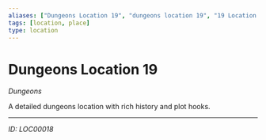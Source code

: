 ```yaml
---
aliases: ["Dungeons Location 19", "dungeons location 19", "19 Location Dungeons"]
tags: [location, place]
type: location
---
```


# Dungeons Location 19

*Dungeons*

A detailed dungeons location with rich history and plot hooks.

---
*ID: LOC00018*